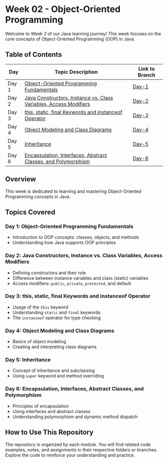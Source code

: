# Week 02 - Object-Oriented Programming

Welcome to Week 2 of our Java learning journey! This week focuses on the core concepts of Object-Oriented Programming (OOP) in Java.

## Table of Contents

| Day    | Topic Description                                                      | Link to Branch                                                                                   |
|--------|------------------------------------------------------------------------|------------------------------------------------------------------------------------------------|
| Day 1  | [Object-Oriented Programming Fundamentals](#day-1-object-oriented-programming-fundamentals)           | [Day-1](https://github.com/Sandhiya-1718/Week02-Object-Oriented-Programming/tree/day-1)         |
| Day 2  | [Java Constructors, Instance vs. Class Variables, Access Modifiers](#day-2-java-constructors-instance-vs-class-variables-access-modifiers) | [Day-2](https://github.com/Sandhiya-1718/Week02-Object-Oriented-Programming/tree/day-2)         |
| Day 3  | [this, static, final Keywords and instanceof Operator](#day-3-this-static-final-keywords-and-instanceof-operator)               | [Day-3](https://github.com/Sandhiya-1718/Week02-Object-Oriented-Programming/tree/day-3)         |
| Day 4  | [Object Modeling and Class Diagrams](#day-4-object-modeling-and-class-diagrams)                        | [Day-4](https://github.com/Sandhiya-1718/Week02-Object-Oriented-Programming/tree/day-4)         |
| Day 5  | [Inheritance](#day-5-inheritance)                                                                   | [Day-5](https://github.com/Sandhiya-1718/Week02-Object-Oriented-Programming/tree/day-5)         |
| Day 6  | [Encapsulation, Interfaces, Abstract Classes, and Polymorphism](#day-6-encapsulation-interfaces-abstract-classes-and-polymorphism) | [Day-6](https://github.com/Sandhiya-1718/Week02-Object-Oriented-Programming/tree/day-6)         |


## Overview

This week is dedicated to learning and mastering Object-Oriented Programming concepts in Java.

## Topics Covered

### Day 1: Object-Oriented Programming Fundamentals
- Introduction to OOP concepts: classes, objects, and methods  
- Understanding how Java supports OOP principles  

### Day 2: Java Constructors, Instance vs. Class Variables, Access Modifiers
- Defining constructors and their role  
- Difference between instance variables and class (static) variables  
- Access modifiers: `public`, `private`, `protected`, and default  

### Day 3: this, static, final Keywords and instanceof Operator
- Usage of the `this` keyword  
- Understanding `static` and `final` keywords  
- The `instanceof` operator for type checking  

### Day 4: Object Modeling and Class Diagrams
- Basics of object modeling  
- Creating and interpreting class diagrams  

### Day 5: Inheritance
- Concept of inheritance and subclassing  
- Using `super` keyword and method overriding  

### Day 6: Encapsulation, Interfaces, Abstract Classes, and Polymorphism
- Principles of encapsulation  
- Using interfaces and abstract classes  
- Understanding polymorphism and dynamic method dispatch  

## How to Use This Repository

The repository is organized by each module. You will find related code examples, notes, and assignments in their respective folders or branches. Explore the code to reinforce your understanding and practice.
